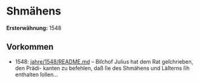 # Shmähens

**Ersterwähnung:** 1548

## Vorkommen
- 1548: [jahre/1548/README.md](../jahre/1548/README.md) – Biſchof Julius hat dem Rat geſchrieben, den Prädi-
kanten zu befehlen, daß ſie des Shmähens und Läſterns
ſih enthalten ſollen...
